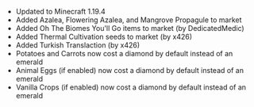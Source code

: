 - Updated to Minecraft 1.19.4
- Added Azalea, Flowering Azalea, and Mangrove Propagule to market
- Added Oh The Biomes You'll Go items to market (by DedicatedMedic)
- Added Thermal Cultivation seeds to market (by x426)
- Added Turkish Translaction (by x426)
- Potatoes and Carrots now cost a diamond by default instead of an emerald
- Animal Eggs (if enabled) now cost a diamond by default instead of an emerald
- Vanilla Crops (if enabled) now cost a diamond by default instead of an emerald
